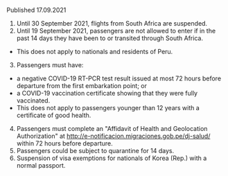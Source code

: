 Published 17.09.2021
1. Until 30 September 2021, flights from South Africa are suspended.
2. Until 19 September 2021, passengers are not allowed to enter if in the past 14 days they have been to or transited through South Africa.
- This does not apply to nationals and residents of Peru.
3. Passengers must have:
- a negative COVID-19 RT-PCR test result issued at most 72 hours before departure from the first embarkation point; or
- a COVID-19 vaccination certificate showing that they were fully vaccinated.
- This does not apply to passengers younger than 12 years with a certificate of good health.
4. Passengers must complete an "Affidavit of Health and Geolocation Authorization" at <a href="http://e-notificacion.migraciones.gob.pe/dj-salud/">http://e-notificacion.migraciones.gob.pe/dj-salud/</a> within 72 hours before departure.
5. Passengers could be subject to quarantine for 14 days.
6. Suspension of visa exemptions for nationals of Korea (Rep.) with a normal passport.